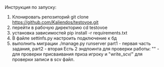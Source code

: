 Инструкция по запуску:
1. Клонировать репозиторий git clone https://github.com/Kaliendos/testovoe.git
2. перейти в рабочую директорию cd testovoe
3. установка зависимостей pip install -r requirements.txt
4. В файле settinfs.py настроить подключение к бд
5. выполнить миграции ./manage.py runserver
part1 - первая часть задания, part2 - вторая
Есть 2 эндпоинта для проверки работы: "" - для проверки присваивания приза игроку и "write_scv/" для проверки записи в scv файл. 
